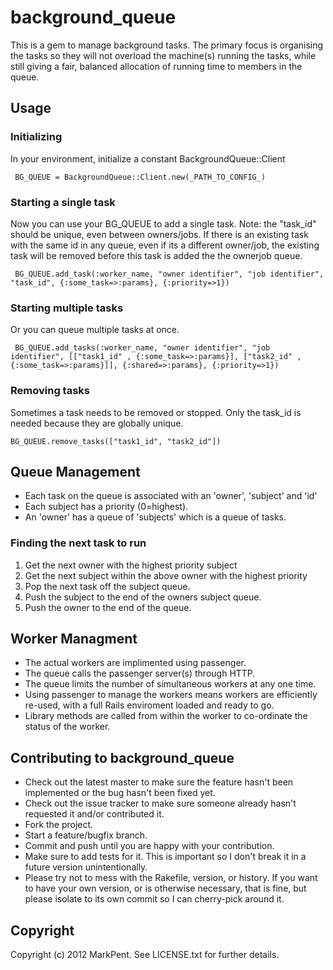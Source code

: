 # background_queue

This is a gem to manage background tasks. The primary focus is organising the tasks so they will not overload the machine(s) running the tasks, while
still giving a fair, balanced allocation of running time to members in the queue.


## Usage

### Initializing
In your environment, initialize a constant BackgroundQueue::Client

     BG_QUEUE = BackgroundQueue::Client.new(_PATH_TO_CONFIG_)
 
### Starting a single task
Now you can use your BG\_QUEUE to add a single task. Note: the "task_id" should be unique, even between owners/jobs. If there is an existing task with the same id in any queue,
even if its a different owner/job, the existing task will be removed before this task is added the the ownerjob queue.

     BG_QUEUE.add_task(:worker_name, "owner identifier", "job identifier", "task_id", {:some_task=>:params}, {:priority=>1})
  
  
### Starting multiple tasks
Or you can queue multiple tasks at once. 

     BG_QUEUE.add_tasks(:worker_name, "owner identifier", "job identifier", [["task1_id" , {:some_task=>:params}], ["task2_id" , {:some_task=>:params}]], {:shared=>:params}, {:priority=>1})

### Removing tasks
Sometimes a task needs to be removed or stopped. Only the task\_id is needed because they are globally unique.

    BG_QUEUE.remove_tasks(["task1_id", "task2_id"])


## Queue Management
* Each task on the queue is associated with an 'owner', 'subject' and 'id'
* Each subject has a priority (0=highest).
* An 'owner' has a queue of 'subjects' which is a queue of tasks.

### Finding the next task to run
1. Get the next owner with the highest priority subject
2. Get the next subject within the above owner with the highest priority
3. Pop the next task off the subject queue.
4. Push the subject to the end of the owners subject queue.
5. Push the owner to the end of the queue.

## Worker Managment
* The actual workers are implimented using passenger.
* The queue calls the passenger server(s) through HTTP.
* The queue limits the number of simultaneous workers at any one time.
* Using passenger to manage the workers means workers are efficiently re-used, with a full Rails enviroment loaded and ready to go.
* Library methods are called from within the worker to co-ordinate the status of the worker.



## Contributing to background_queue
 
* Check out the latest master to make sure the feature hasn't been implemented or the bug hasn't been fixed yet.
* Check out the issue tracker to make sure someone already hasn't requested it and/or contributed it.
* Fork the project.
* Start a feature/bugfix branch.
* Commit and push until you are happy with your contribution.
* Make sure to add tests for it. This is important so I don't break it in a future version unintentionally.
* Please try not to mess with the Rakefile, version, or history. If you want to have your own version, or is otherwise necessary, that is fine, but please isolate to its own commit so I can cherry-pick around it.

## Copyright

Copyright (c) 2012 MarkPent. See LICENSE.txt for
further details.

